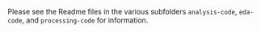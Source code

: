 Please see the Readme files in the various subfolders `analysis-code`, `eda-code`, and `processing-code` for information.